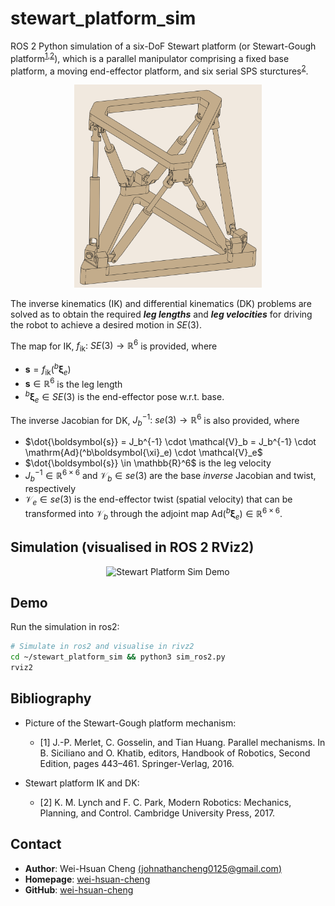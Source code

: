 # stewart_platform_sim

ROS 2 Python simulation of a six-DoF Stewart platform (or Stewart-Gough platform<sup>[1](#hb),[2](#hb)</sup>), which is a parallel manipulator comprising a fixed base platform, a moving end-effector platform, and six serial SPS sturctures<sup>[2](#hb)</sup>.

<p align="center">
  <img src="assets/stewart_gouph_platform.png" alt="Stewart-Gough Platform Picture" width="300"/>
</p>

The inverse kinematics (IK) and differential kinematics (DK) problems are solved as to obtain the required  ***leg lengths*** and ***leg velocities*** for driving the robot to achieve a desired motion in $SE(3)$.

The map for IK, $f_{\mathrm{ik}}:\ SE(3) \to \mathbb{R}^6$ is provided, where 
- $\boldsymbol{s} = f_{\mathrm{ik}}(^b\boldsymbol{\xi}_e)$
- $\boldsymbol{s} \in \mathbb{R}^6$ is the leg length
- $^b\boldsymbol{\xi}_e \in SE(3)$ is the end-effector pose w.r.t. base.

The inverse Jacobian for DK, $J_b^{-1}:\ se(3) \to \mathbb{R}^6$ is also provided, where
- $\dot{\boldsymbol{s}} = J_b^{-1} \cdot \mathcal{V}_b = J_b^{-1} \cdot \mathrm{Ad}(^b\boldsymbol{\xi}_e) \cdot \mathcal{V}_e$
- $\dot{\boldsymbol{s}} \in \mathbb{R}^6$ is the leg velocity
- $J_b^{-1} \in \mathbb{R}^{6\times 6}$ and $\mathcal{V}_b \in se(3)$ are the base *inverse* Jacobian and twist, respectively
- $\mathcal{V}_e \in se(3)$ is the end-effector twist (spatial velocity) that can be transformed into $\mathcal{V}_b$ through the adjoint map $\mathrm{Ad}(^b\boldsymbol{\xi}_e) \in \mathbb{R}^{6\times 6}$.

## Simulation (visualised in ROS 2 RViz2)
<p align="center">
    <img src="assets/stewart_platform_sim.gif" alt="Stewart Platform Sim Demo" width="400"/>
</p>

## Demo
Run the simulation in ros2:
```bash
# Simulate in ros2 and visualise in rivz2
cd ~/stewart_platform_sim && python3 sim_ros2.py
rviz2
```

## Bibliography
- Picture of the Stewart-Gough platform mechanism:
  - <a name="hb">[1]</a> J.-P. Merlet, C. Gosselin, and Tian Huang. Parallel mechanisms. In B. Siciliano and O. Khatib, editors, Handbook of Robotics, Second Edition, pages 443–461. Springer-Verlag, 2016.

- Stewart platform IK and DK:
  - <a name="mr">[2]</a> K. M. Lynch and F. C. Park, Modern Robotics: Mechanics, Planning, and Control. Cambridge University Press, 2017.



## Contact

- **Author**: Wei-Hsuan Cheng [(johnathancheng0125@gmail.com)](mailto:johnathancheng0125@gmail.com)
- **Homepage**: [wei-hsuan-cheng](https://wei-hsuan-cheng.github.io)
- **GitHub**: [wei-hsuan-cheng](https://github.com/wei-hsuan-cheng)